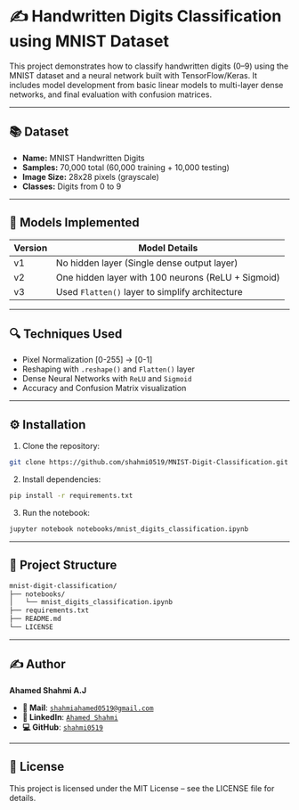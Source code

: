 # ✍️ Handwritten Digits Classification using MNIST Dataset

This project demonstrates how to classify handwritten digits (0–9) using the MNIST dataset and a neural network built with TensorFlow/Keras. It includes model development from basic linear models to multi-layer dense networks, and final evaluation with confusion matrices.

---

## 📚 Dataset

- **Name:** MNIST Handwritten Digits
- **Samples:** 70,000 total (60,000 training + 10,000 testing)
- **Image Size:** 28x28 pixels (grayscale)
- **Classes:** Digits from 0 to 9

---

## 🧠 Models Implemented

| Version | Model Details                                           |
|---------|---------------------------------------------------------|
| v1      | No hidden layer (Single dense output layer)             |
| v2      | One hidden layer with 100 neurons (ReLU + Sigmoid)      |
| v3      | Used `Flatten()` layer to simplify architecture         |

---

## 🔍 Techniques Used

- Pixel Normalization [0-255] → [0-1]
- Reshaping with `.reshape()` and `Flatten()` layer
- Dense Neural Networks with `ReLU` and `Sigmoid`
- Accuracy and Confusion Matrix visualization

---

## ⚙️ Installation

1. Clone the repository:
  ```bash
  git clone https://github.com/shahmi0519/MNIST-Digit-Classification.git
  ```
2. Install dependencies:
  ```bash
  pip install -r requirements.txt
  ```
3. Run the notebook:
  ```bash
  jupyter notebook notebooks/mnist_digits_classification.ipynb
  ```

---

## 📂 Project Structure
```bash
mnist-digit-classification/
├── notebooks/
│   └── mnist_digits_classification.ipynb
├── requirements.txt
├── README.md
└── LICENSE 
```
----

## ✍️ Author
**Ahamed Shahmi A.J**
- **📧 Mail**: [`shahmiahamed0519@gmail.com`](shahmiahamed0519@gmail.com)
- **🔗 LinkedIn**: [`Ahamed Shahmi`](https://www.linkedin.com/in/ahamed-shahmi-abduljabbar/)
- **💻 GitHub**: [`shahmi0519`](https://github.com/shahmi0519)
---

## 📝 License
This project is licensed under the MIT License – see the LICENSE file for details.
